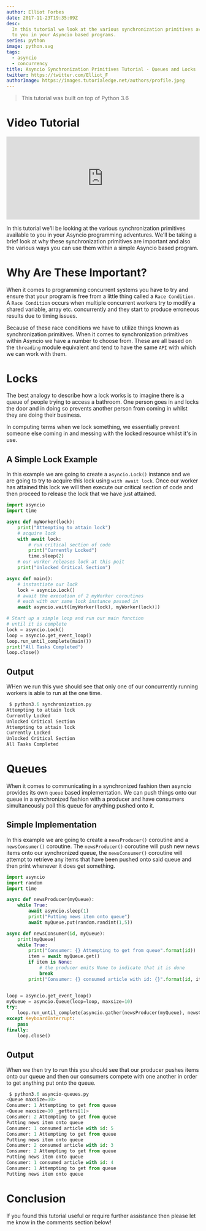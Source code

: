 ```yaml
---
author: Elliot Forbes
date: 2017-11-23T19:35:09Z
desc:
  In this tutorial we look at the various synchronization primitives available
  to you in your Asyncio based programs.
series: python
image: python.svg
tags:
  - asyncio
  - concurrency
title: Asyncio Synchronization Primitives Tutorial - Queues and Locks
twitter: https://twitter.com/Elliot_F
authorImage: https://images.tutorialedge.net/authors/profile.jpeg
---
```


> This tutorial was built on top of Python 3.6

# Video Tutorial

<div style="position:relative;height:0;padding-bottom:42.76%"><iframe src="https://www.youtube.com/embed/kMcwcJdIvHI?ecver=2" style="position:absolute;width:100%;height:100%;left:0" width="842" height="360" frameborder="0" gesture="media" allowfullscreen></iframe></div>

In this tutorial we'll be looking at the various synchronization primitives
available to you in your Asyncio programming adventures. We'll be taking a brief
look at why these synchronization primitives are important and also the various
ways you can use them within a simple Asyncio based program.

# Why Are These Important?

When it comes to programming concurrent systems you have to try and ensure that
your program is free from a little thing called a `Race Condition`. A
`Race Condition` occurs when multiple concurrent workers try to modify a shared
variable, array etc. concurrently and they start to produce erroneous results
due to timing issues.

Because of these race conditions we have to utilize things known as
synchronization primitives. When it comes to synchronization primitives within
Asyncio we have a number to choose from. These are all based on the `threading`
module equivalent and tend to have the same `API` with which we can work with
them.

# Locks

The best analogy to describe how a lock works is to imagine there is a queue of
people trying to access a bathroom. One person goes in and locks the door and in
doing so prevents another person from coming in whilst they are doing their
business.

In computing terms when we lock something, we essentially prevent someone else
coming in and messing with the locked resource whilst it's in use.

## A Simple Lock Example

In this example we are going to create a `asyncio.Lock()` instance and we are
going to try to acquire this lock using `with await lock`. Once our worker has
attained this lock we will then execute our critical section of code and then
proceed to release the lock that we have just attained.

```py
import asyncio
import time

async def myWorker(lock):
    print("Attempting to attain lock")
    # acquire lock
    with await lock:
        # run critical section of code
        print("Currently Locked")
        time.sleep(2)
    # our worker releases lock at this poit
    print("Unlocked Critical Section")

async def main():
    # instantiate our lock
    lock = asyncio.Lock()
    # await the execution of 2 myWorker coroutines
    # each with our same lock instance passed in
    await asyncio.wait([myWorker(lock), myWorker(lock)])

# Start up a simple loop and run our main function
# until it is complete
lock = asyncio.Lock()
loop = asyncio.get_event_loop()
loop.run_until_complete(main())
print("All Tasks Completed")
loop.close()
```

## Output

WHen we run this ywe should see that only one of our concurrently running
workers is able to run at the one time.

```py
 $ python3.6 synchronization.py
Attempting to attain lock
Currently Locked
Unlocked Critical Section
Attempting to attain lock
Currently Locked
Unlocked Critical Section
All Tasks Completed
```

# Queues

When it comes to communicating in a synchronized fashion then asyncio provides
its own `queue` based implementation. We can push things onto our queue in a
synchronized fashion with a producer and have consumers simultaneously poll this
queue for anything pushed onto it.

## Simple Implementation

In this example we are going to create a `newsProducer()` coroutine and a
`newsConsumer()` coroutine. The `newsProducer()` coroutine will push new news
items onto our synchronized queue, the `newsConsumer()` coroutine will attempt
to retrieve any items that have been pushed onto said queue and then print
whenever it does get something.

```py
import asyncio
import random
import time

async def newsProducer(myQueue):
    while True:
        await asyncio.sleep(1)
        print("Putting news item onto queue")
        await myQueue.put(random.randint(1,5))

async def newsConsumer(id, myQueue):
    print(myQueue)
    while True:
        print("Consumer: {} Attempting to get from queue".format(id))
        item = await myQueue.get()
        if item is None:
            # the producer emits None to indicate that it is done
            break
        print("Consumer: {} consumed article with id: {}".format(id, item))


loop = asyncio.get_event_loop()
myQueue = asyncio.Queue(loop=loop, maxsize=10)
try:
    loop.run_until_complete(asyncio.gather(newsProducer(myQueue), newsConsumer(1, myQueue), newsConsumer(2, myQueue)))
except KeyboardInterrupt:
    pass
finally:
    loop.close()
```

## Output

When we then try to run this you should see that our producer pushes items onto
our queue and then our consumers compete with one another in order to get
anything put onto the queue.

```py
 $ python3.6 asyncio-queues.py
<Queue maxsize=10>
Consumer: 1 Attempting to get from queue
<Queue maxsize=10 _getters[1]>
Consumer: 2 Attempting to get from queue
Putting news item onto queue
Consumer: 1 consumed article with id: 5
Consumer: 1 Attempting to get from queue
Putting news item onto queue
Consumer: 2 consumed article with id: 3
Consumer: 2 Attempting to get from queue
Putting news item onto queue
Consumer: 1 consumed article with id: 4
Consumer: 1 Attempting to get from queue
Putting news item onto queue
```

# Conclusion

If you found this tutorial useful or require further assistance then please let
me know in the comments section below!

